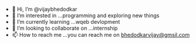  - 👋 Hi, I’m @vijaybhedodkar
- 👀 I’m interested in ...programming and exploring new things
- 🌱 I’m currently learning ...wqeb devlopment
- 💞️ I’m looking to collaborate on ...internship
- 📫 How to reach me ...you can reach me on bhedodkarvijay@gmsil.com

<!---
vijaybhedodkar/vijaybhedodkar is a ✨ special ✨ repository because its `README.md` (this file) appears on your GitHub profile.
You can click the Preview link to take a look at your changes.
--->
